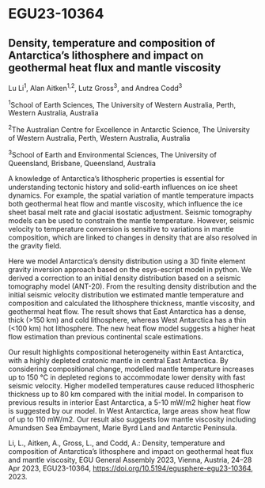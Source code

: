 # EGU23-10364 
## Density, temperature and composition of Antarctica’s lithosphere and impact on geothermal heat flux and mantle viscosity


Lu Li<sup>1</sup>, Alan Aitken<sup>1,2</sup>, Lutz Gross<sup>3</sup>, and Andrea Codd<sup>3</sup>

<sup>1</sup>School of Earth Sciences, The University of Western Australia, Perth, Western Australia, Australia

<sup>2</sup>The Australian Centre for Excellence in Antarctic Science, The University of Western Australia, Perth, Western Australia, Australia

<sup>3</sup>School of Earth and Environmental Sciences, The University of Queensland, Brisbane, Queensland, Australia

A knowledge of Antarctica’s lithospheric properties is essential for understanding tectonic history and solid-earth influences on ice sheet dynamics. For example, the spatial variation of mantle temperature impacts both geothermal heat flow and mantle viscosity, which influence the ice sheet basal melt rate and glacial isostatic adjustment. Seismic tomography models can be used to constrain the mantle temperature. However, seismic velocity to temperature conversion is sensitive to variations in mantle composition, which are linked to changes in density that are also resolved in the gravity field.

Here we model Antarctica’s density distribution using a 3D finite element gravity inversion approach based on the esys-escript model in python. We derived a correction to an initial density distribution based on a seismic tomography model (ANT-20). From the resulting density distribution and the initial seismic velocity distribution we estimated mantle temperature and composition and calculated the lithosphere thickness, mantle viscosity, and geothermal heat flow. The result shows that East Antarctica has a dense, thick (>150 km) and cold lithosphere, whereas West Antarctica has a thin (<100 km) hot lithosphere. The new heat flow model suggests a higher heat flow estimation than previous continental scale estimations.

Our result highlights compositional heterogeneity within East Antarctica, with a highly depleted cratonic mantle in central East Antarctica. By considering compositional change, modelled mantle temperature increases up to 150 °C in depleted regions to accommodate lower density with fast seismic velocity. Higher modelled temperatures cause reduced lithospheric thickness up to 80 km compared with the initial model. In comparison to previous results in interior East Antarctica, a 5-10 mW/m2 higher heat flow is suggested by our model. In West Antarctica, large areas show heat flow of up to 110 mW/m2. Our result also suggests low mantle viscosity including Amundsen Sea Embayment, Marie Byrd Land and Antarctic Peninsula.


Li, L., Aitken, A., Gross, L., and Codd, A.: Density, temperature and composition of Antarctica’s lithosphere and impact on geothermal heat flux and mantle viscosity, EGU General Assembly 2023, Vienna, Austria, 24–28 Apr 2023, EGU23-10364, https://doi.org/10.5194/egusphere-egu23-10364, 2023.
